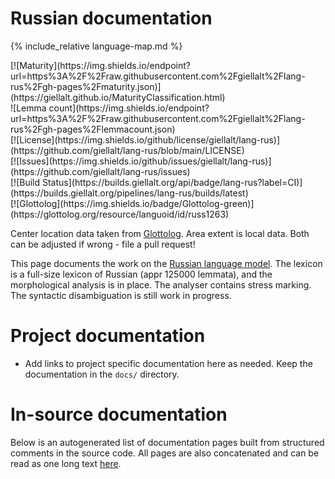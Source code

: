 # Russian documentation

<div class="twocolumn map" markdown="1">

{% include_relative language-map.md %}

<div class="badges" markdown="1">
[![Maturity](https://img.shields.io/endpoint?url=https%3A%2F%2Fraw.githubusercontent.com%2Fgiellalt%2Flang-rus%2Fgh-pages%2Fmaturity.json)](https://giellalt.github.io/MaturityClassification.html) <br/>
![Lemma count](https://img.shields.io/endpoint?url=https%3A%2F%2Fraw.githubusercontent.com%2Fgiellalt%2Flang-rus%2Fgh-pages%2Flemmacount.json) <br/>
[![License](https://img.shields.io/github/license/giellalt/lang-rus)](https://github.com/giellalt/lang-rus/blob/main/LICENSE) <br/>
[![Issues](https://img.shields.io/github/issues/giellalt/lang-rus)](https://github.com/giellalt/lang-rus/issues) <br/>
[![Build Status](https://builds.giellalt.org/api/badge/lang-rus?label=CI)](https://builds.giellalt.org/pipelines/lang-rus/builds/latest) <br/>
[![Glottolog](https://img.shields.io/badge/Glottolog-green)](https://glottolog.org/resource/languoid/id/russ1263)
</div>

Center location data taken from [Glottolog](https://glottolog.org/). Area extent is local data. Both can be adjusted if wrong - file a pull request!

</div>

This page documents the work on the [Russian language model](https://github.com/github/lang-rus). The lexicon is a full-size lexicon of Russian (appr 125000 lemmata), and the morphological analysis is in place. The analyser contains stress marking. The syntactic disambiguation is still work in progress. 


# Project documentation

* Add links to project specific documentation here as needed. Keep the documentation in the `docs/` directory.

# In-source documentation

Below is an autogenerated list of documentation pages built from structured comments in the source code. All pages are also concatenated and can be read as one long text [here](rus.md).
